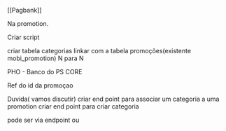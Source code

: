 [[Pagbank]]

Na promotion.

Criar script 

criar tabela categorias linkar com a tabela promoções(existente mobi_promotion) N para N



PHO - Banco do PS CORE

Ref do id da promoçao


Duvida( vamos discutir)
criar end point para associar um categoria a uma promotion
criar end point para criar categoria



pode ser via endpoint ou 


